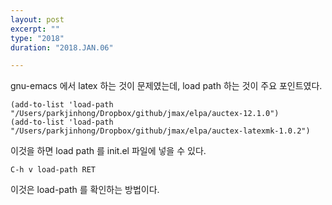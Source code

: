 ```yaml
---
layout: post
excerpt: ""
type: "2018"
duration: "2018.JAN.06"

---
```


gnu-emacs 에서 latex 하는 것이 문제였는데, load path 하는 것이 주요 포인트였다.

	(add-to-list 'load-path "/Users/parkjinhong/Dropbox/github/jmax/elpa/auctex-12.1.0")
	(add-to-list 'load-path "/Users/parkjinhong/Dropbox/github/jmax/elpa/auctex-latexmk-1.0.2")

이것을 하면 load path 를 init.el 파일에 넣을 수 있다.

	C-h v load-path RET

이것은 load-path 를 확인하는 방법이다.
